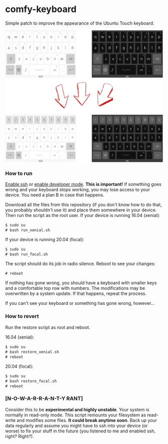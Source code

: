 # comfy-keyboard

Simple patch to improve the appearance of the Ubuntu Touch keyboard.

![](demo.png)

### How to run

[Enable ssh](https://docs.ubports.com/en/latest/userguide/advanceduse/ssh.html) or [enable developer mode](https://docs.ubports.com/en/latest/userguide/advanceduse/adb.html). **This is important!** If something goes wrong and your keyboard stops working, you may lose access to your device. You need a plan B in case that happens.

Download all the files from this repository (if you don't know how to do that, you probably shouldn't use it) and place them somewhere in your device. Then run the script as the root user. If your device is running 16.04 (xenial):

```
$ sudo su
# bash run_xenial.sh
```

If your device is running 20.04 (focal):

```
$ sudo su
# bash run_focal.sh
```

The script should do its job in radio silence. Reboot to see your changes:

```
# reboot
```

If nothing has gone wrong, you should have a keyboard with smaller keys and a comfortable top row with numbers. The modifications may be overwritten by a system update. If that happens, repeat the process.

If you can't see your keyboard or something has gone wrong, however...

### How to revert

Run the restore script as root and reboot.

16.04 (xenial):

```
$ sudo su
# bash restore_xenial.sh
# reboot
```

20.04 (focal):

```
$ sudo su
# bash restore_focal.sh
# reboot
```

### [N-O-W-A-R-R-A-N-T-Y RANT]

Consider this to be **experimental and highly unstable**. Your system is normally in read-only mode. This script remounts your filesystem as read-write and modifies some files. **It could break anytime soon**. Back up your data regularly and assume you might have to ssh into your device (or worse) to fix your stuff in the future (you listened to me and enabled ssh, right? Right?).
